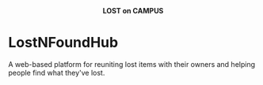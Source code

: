<center><strong>LOST on CAMPUS</strong></center>

# LostNFoundHub
A web-based platform for reuniting lost items with their owners and helping people find what they've lost.
